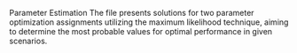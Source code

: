 Parameter Estimation
The file presents solutions for two parameter optimization assignments utilizing the maximum likelihood technique, aiming to determine the most probable values for optimal performance in given scenarios.
